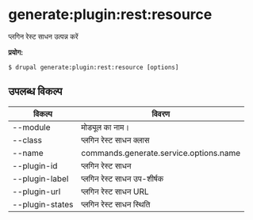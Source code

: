 # generate:plugin:rest:resource
प्लगिन रेस्ट साधन उत्पन्न करें

**प्रयोग:**
```
$ drupal generate:plugin:rest:resource [options] 
```

## उपलब्ध विकल्प
विकल्प | विवरण
-------|-------------
--module | मोड्यूल का नाम।
--class | प्लगिन रेस्ट साधन क्लास
--name | commands.generate.service.options.name
--plugin-id | प्लगिन रेस्ट साधन
--plugin-label | प्लगिन रेस्ट साधन उप-शीर्षक
--plugin-url | प्लगिन रेस्ट साधन URL
--plugin-states | प्लगिन रेस्ट साधन स्थिति

